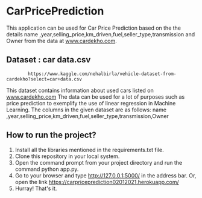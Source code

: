 # CarPricePrediction

This application can be used for Car Price Prediction based on the the details name ,year,selling_price,km_driven,fuel,seller_type,transmission and Owner from
the data at www.cardekho.com.

## Dataset : car data.csv
            https://www.kaggle.com/nehalbirla/vehicle-dataset-from-cardekho?select=car+data.csv 
            
This dataset contains information about used cars listed on www.cardekho.com
The data can be used for a lot of purposes such as price prediction to exemplify the use of linear regression in Machine Learning.
The columns in the given dataset are as follows:
name ,year,selling_price,km_driven,fuel,seller_type,transmission,Owner

## How to run the project?
1. Install all the libraries mentioned in the requirements.txt file.
2. Clone this repository in your local system.
3. Open the command prompt from your project directory and run the command python app.py.
4. Go to your browser and type http://127.0.0.1:5000/ in the address bar.
   Or, open the link https://carpriceprediction02012021.herokuapp.com/
5. Hurray! That's it.

